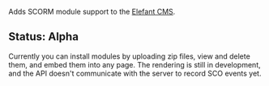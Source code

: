 Adds SCORM module support to the [Elefant CMS](http://www.elefantcms.com/).

## Status: Alpha

Currently you can install modules by uploading zip files, view and delete them, 
and embed them into any page. The rendering is still in development, and the
API doesn't communicate with the server to record SCO events yet.
